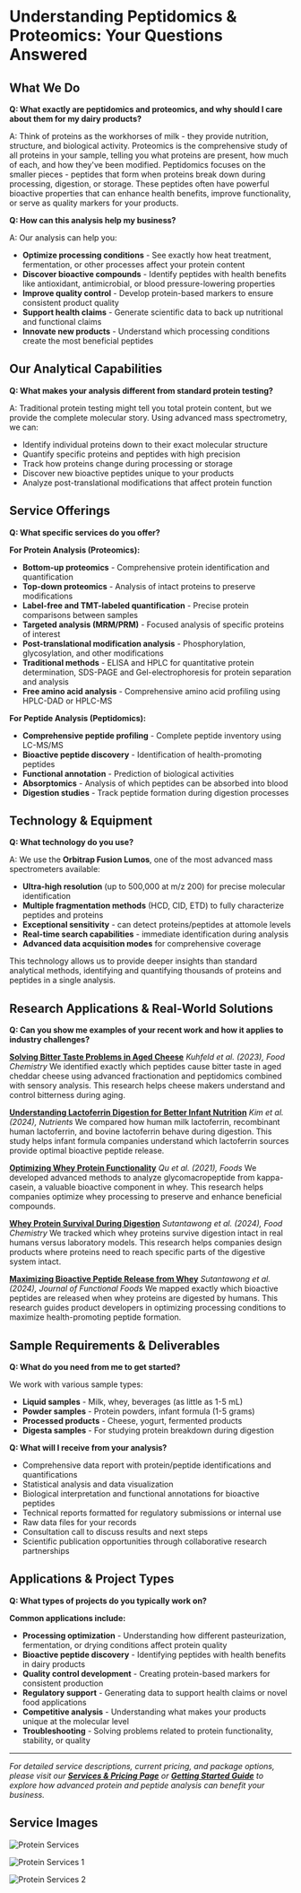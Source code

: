 # Understanding Peptidomics & Proteomics: Your Questions Answered

## What We Do

**Q: What exactly are peptidomics and proteomics, and why should I care about them for my dairy products?**

A: Think of proteins as the workhorses of milk - they provide nutrition, structure, and biological activity. Proteomics is the comprehensive study of all proteins in your sample, telling you what proteins are present, how much of each, and how they've been modified. Peptidomics focuses on the smaller pieces - peptides that form when proteins break down during processing, digestion, or storage. These peptides often have powerful bioactive properties that can enhance health benefits, improve functionality, or serve as quality markers for your products.

**Q: How can this analysis help my business?**

A: Our analysis can help you:
- **Optimize processing conditions** - See exactly how heat treatment, fermentation, or other processes affect your protein content
- **Discover bioactive compounds** - Identify peptides with health benefits like antioxidant, antimicrobial, or blood pressure-lowering properties
- **Improve quality control** - Develop protein-based markers to ensure consistent product quality
- **Support health claims** - Generate scientific data to back up nutritional and functional claims
- **Innovate new products** - Understand which processing conditions create the most beneficial peptides

## Our Analytical Capabilities

**Q: What makes your analysis different from standard protein testing?**

A: Traditional protein testing might tell you total protein content, but we provide the complete molecular story. Using advanced mass spectrometry, we can:
- Identify individual proteins down to their exact molecular structure
- Quantify specific proteins and peptides with high precision
- Track how proteins change during processing or storage
- Discover new bioactive peptides unique to your products
- Analyze post-translational modifications that affect protein function

## Service Offerings

**Q: What specific services do you offer?**

**For Protein Analysis (Proteomics):**
- **Bottom-up proteomics** - Comprehensive protein identification and quantification
- **Top-down proteomics** - Analysis of intact proteins to preserve modifications
- **Label-free and TMT-labeled quantification** - Precise protein comparisons between samples
- **Targeted analysis (MRM/PRM)** - Focused analysis of specific proteins of interest
- **Post-translational modification analysis** - Phosphorylation, glycosylation, and other modifications
- **Traditional methods** - ELISA and HPLC for quantitative protein determination, SDS-PAGE and Gel-electrophoresis for protein separation and analysis
- **Free amino acid analysis** - Comprehensive amino acid profiling using HPLC-DAD or HPLC-MS

**For Peptide Analysis (Peptidomics):**
- **Comprehensive peptide profiling** - Complete peptide inventory using LC-MS/MS
- **Bioactive peptide discovery** - Identification of health-promoting peptides
- **Functional annotation** - Prediction of biological activities
- **Absorptomics** - Analysis of which peptides can be absorbed into blood
- **Digestion studies** - Track peptide formation during digestion processes

## Technology & Equipment

**Q: What technology do you use?**

A: We use the **Orbitrap Fusion Lumos**, one of the most advanced mass spectrometers available:
- **Ultra-high resolution** (up to 500,000 at m/z 200) for precise molecular identification
- **Multiple fragmentation methods** (HCD, CID, ETD) to fully characterize peptides and proteins
- **Exceptional sensitivity** - can detect proteins/peptides at attomole levels
- **Real-time search capabilities** - immediate identification during analysis
- **Advanced data acquisition modes** for comprehensive coverage

This technology allows us to provide deeper insights than standard analytical methods, identifying and quantifying thousands of proteins and peptides in a single analysis.

## Research Applications & Real-World Solutions

**Q: Can you show me examples of your recent work and how it applies to industry challenges?**

**[Solving Bitter Taste Problems in Aged Cheese](link-to-paper)**
*Kuhfeld et al. (2023), Food Chemistry*
We identified exactly which peptides cause bitter taste in aged cheddar cheese using advanced fractionation and peptidomics combined with sensory analysis. This research helps cheese makers understand and control bitterness during aging.

**[Understanding Lactoferrin Digestion for Better Infant Nutrition](link-to-paper)**
*Kim et al. (2024), Nutrients*
We compared how human milk lactoferrin, recombinant human lactoferrin, and bovine lactoferrin behave during digestion. This study helps infant formula companies understand which lactoferrin sources provide optimal bioactive peptide release.

**[Optimizing Whey Protein Functionality](link-to-paper)**
*Qu et al. (2021), Foods*
We developed advanced methods to analyze glycomacropeptide from kappa-casein, a valuable bioactive component in whey. This research helps companies optimize whey processing to preserve and enhance beneficial compounds.

**[Whey Protein Survival During Digestion](link-to-paper)**
*Sutantawong et al. (2024), Food Chemistry*
We tracked which whey proteins survive digestion intact in real humans versus laboratory models. This research helps companies design products where proteins need to reach specific parts of the digestive system intact.

**[Maximizing Bioactive Peptide Release from Whey](link-to-paper)**
*Sutantawong et al. (2024), Journal of Functional Foods*
We mapped exactly which bioactive peptides are released when whey proteins are digested by humans. This research guides product developers in optimizing processing conditions to maximize health-promoting peptide formation.

## Sample Requirements & Deliverables

**Q: What do you need from me to get started?**

We work with various sample types:
- **Liquid samples** - Milk, whey, beverages (as little as 1-5 mL)
- **Powder samples** - Protein powders, infant formula (1-5 grams)
- **Processed products** - Cheese, yogurt, fermented products
- **Digesta samples** - For studying protein breakdown during digestion

**Q: What will I receive from your analysis?**

- Comprehensive data report with protein/peptide identifications and quantifications
- Statistical analysis and data visualization
- Biological interpretation and functional annotations for bioactive peptides
- Technical reports formatted for regulatory submissions or internal use
- Raw data files for your records
- Consultation call to discuss results and next steps
- Scientific publication opportunities through collaborative research partnerships

## Applications & Project Types

**Q: What types of projects do you typically work on?**

**Common applications include:**
- **Processing optimization** - Understanding how different pasteurization, fermentation, or drying conditions affect protein quality
- **Bioactive peptide discovery** - Identifying peptides with health benefits in dairy products
- **Quality control development** - Creating protein-based markers for consistent production
- **Regulatory support** - Generating data to support health claims or novel food applications
- **Competitive analysis** - Understanding what makes your products unique at the molecular level
- **Troubleshooting** - Solving problems related to protein functionality, stability, or quality

---

*For detailed service descriptions, current pricing, and package options, please visit our **[Services & Pricing Page](services_pricing_page.md)** or **[Getting Started Guide](getting_started_page.md)** to explore how advanced protein and peptide analysis can benefit your business.*

## Service Images

![Protein Services](../images_for_site/protein_services.png)

![Protein Services 1](../images_for_site/protein_services1.png)

![Protein Services 2](../images_for_site/protein_services2.png)